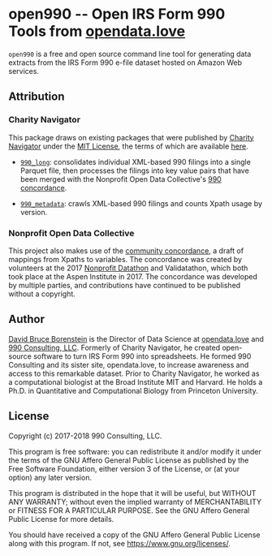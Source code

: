 # open990 -- Open IRS Form 990 Tools from [opendata.love](https://opendata.love)

`open990` is a free and open source command line tool for generating data extracts from the IRS Form 990 e-file dataset hosted on Amazon Web services.

## Attribution

### Charity Navigator

This package draws on existing packages that were published by [Charity Navigator](https://www.charitynavigator.org) under the [MIT License](https://opensource.org/licenses/MIT), the terms of which are available [here](https://opensource.org/licenses/MIT).

* [`990_long`](https://github.com/CharityNavigator/990_long): consolidates individual XML-based 990 filings into a single Parquet file, then processes the filings into key value pairs that have been merged with the Nonprofit Open Data Collective's [990 concordance](https://github.com/Nonprofit-Open-Data-Collective/irs-efile-master-concordance-file).

* [`990_metadata`](https://github.com/CharityNavigator/990_metadata): crawls XML-based 990 filings and counts Xpath usage by version.

### Nonprofit Open Data Collective

This project also makes use of the [community concordance](https://github.com/Nonprofit-Open-Data-Collective/irs-efile-master-concordance-file), a draft of mappings from Xpaths to variables. The concordance was created by volunteers at the 2017 [Nonprofit Datathon](https://www.aspeninstitute.org/blog-posts/aspen-institutes-program-philanthropy-social-innovation-psi-hosts-nonprofit-datathon/) and Validatathon, which both took place at the Aspen Institute in 2017. The concordance was developed by multiple parties, and contributions have continued to be published without a copyright.

## Author

[David Bruce Borenstein](https://github.com/borenstein) is the Director of Data Science at [opendata.love](https://opendata.love) and [990 Consulting, LLC](https://www.990consulting.com). Formerly of Charity Navigator, he created open-source software to turn IRS Form 990 into spreadsheets. He formed 990 Consulting and its sister site, opendata.love, to increase awareness and access to this remarkable dataset. Prior to Charity Navigator, he worked as a computational biologist at the Broad Institute MIT and Harvard. He holds a Ph.D. in Quantitative and Computational Biology from Princeton University.

## License

Copyright (c) 2017-2018 990 Consulting, LLC.

This program is free software: you can redistribute it and/or modify it under the terms of the GNU Affero General Public License as published by the Free Software Foundation, either version 3 of the License, or (at your option) any later version.

This program is distributed in the hope that it will be useful, but WITHOUT ANY WARRANTY; without even the implied warranty of MERCHANTABILITY or FITNESS FOR A PARTICULAR PURPOSE.  See the GNU Affero General Public License for more details.

You should have received a copy of the GNU Affero General Public License along with this program.  If not, see <https://www.gnu.org/licenses/>.
